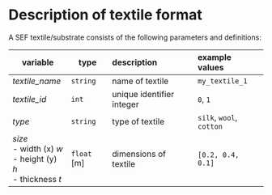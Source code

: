 # Description of textile format

A SEF textile/substrate consists of the following parameters and definitions:

| variable | type | description | example values |
| ---      | ---  | :---         | :--- |
| _textile_name_ | `string` | name of textile | `my_textile_1` |
| _textile_id_ | `int` | unique identifier integer | `0`, `1` |
| _type_ | `string` | type of textile | `silk`, `wool`, `cotton` |
| _size_ <br>- width (x) _w_ <br>- height (y) _h_ <br>- thickness _t_ | `float` [m] | dimensions of textile | `[0.2, 0.4, 0.1]` |